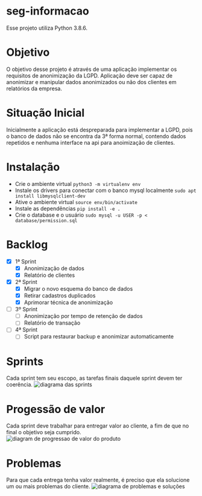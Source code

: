 # seg-informacao
Esse projeto utiliza Python 3.8.6. 

# Objetivo
O objetivo desse projeto é através de uma aplicação implementar os requisitos de anonimização da LGPD. Aplicação deve ser capaz de anonimizar e manipular dados anonimizados ou não dos clientes em relatórios da empresa.

# Situação Inicial
Inicialmente a aplicação está despreparada para implementar a LGPD, pois o banco de dados não se encontra da 3ª forma normal, contendo dados repetidos e nenhuma interface na api para anoimização de clientes.

# Instalação
* Crie o ambiente virtual `python3 -m virtualenv env`
* Instale os drivers para conectar com o banco mysql localmente `sudo apt install libmysqlclient-dev`
* Ative o ambiente virtual `source env/bin/activate`
* Instale as dependências `pip install -e .`
* Crie o database e o usuário `sudo mysql -u USER -p < database/permission.sql`
# Backlog
 - [x] 1ª Sprint
   * [x] Anonimização de dados 
   * [x] Relatório de clientes 
 - [x] 2ª Sprint
   * [x] Migrar o novo esquema do banco de dados
   * [x] Retirar cadastros duplicados
   * [x] Aprimorar técnica de anonimização
 - [ ] 3º Sprint
   * [ ] Anonimização por tempo de retenção de dados
   * [ ] Relatório de transação
 - [ ] 4ª Sprint
   *  [ ] Script para restaurar backup e anonimizar automaticamente

# Sprints
Cada sprint tem seu escopo, as tarefas finais daquele sprint devem ter coerência.
![diagrama das sprints](https://raw.githubusercontent.com/isabellefo/seg-informacao/main/docs/SPRINTS.png)

# Progessão de valor
Cada sprint deve trabalhar para entregar valor ao cliente, a fim de que no final o objetivo seja cumprido.
![diagram de progressao de valor do produto](https://raw.githubusercontent.com/isabellefo/seg-informacao/main/docs/progressao-de-valor.png)

# Problemas
Para que cada entrega tenha valor realmente, é preciso que ela solucione um ou mais problemas do cliente.
![diagrama de problemas e soluções](https://raw.githubusercontent.com/isabellefo/seg-informacao/main/docs/problemas-solucoes.png)
